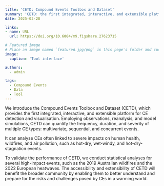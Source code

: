 ```yaml
---
title: 'CETD: Compound Events Toolbox and Dataset'
summary: 'CETD: the first integrated, interactive, and extensible platform for CE detection and visualisation.'
date: 2025-02-28

links:
- name: URL
  url: https://doi.org/10.6084/m9.figshare.27623715

# Featured image
# Place an image named `featured.jpg/png` in this page's folder and customize its options here.
image:
  caption: 'Tool interface'

authors:
  - admin

tags:
  - Compound Events
  - Data
  - Tool
---
```


We introduce the Compound Events Toolbox and Dataset (CETD), which provides the first integrated, interactive, and extensible platform for CE detection and visualisation. Employing observations, reanalysis, and model simulations, CETD can quantify the frequency, duration, and severity of multiple CE types: multivariate, sequential, and concurrent events.

It can analyse CEs often linked to severe impacts on human health, wildfires, and air pollution, such as hot-dry, wet-windy, and hot-dry-stagnation events. 

To validate the performance of CETD, we conduct statistical analyses for several high-impact events, such as the 2019 Australian wildfires and the 2022 European heatwaves. The accessibility and extensibility of CETD will benefit the broader community by enabling them to better understand and prepare for the risks and challenges posed by CEs in a warming world.
